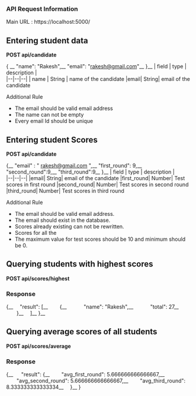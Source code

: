 ### API Request Information 

Main URL : https://localhost:5000/

## Entering student data

**POST api/candidate**

{ __
	"name": "Rakesh",__
	"email": "rakesh@gmail.com"__
}__
| field | type | description |  
|--|--|--|
| name | String | name of the candidate
|email| String| email of the candidate 

Additional Rule

 - The email should be valid email address
 - The name can not be empty
 - Every email Id should be unique

## Entering student Scores

**POST api/candidate**

{__
	"email" : " rakesh@gmail.com ",__
	"first_round": 9,__
	"second_round":9,__
	"third_round":9__
}__
| field | type | description |  
|--|--|--|
|email| String| email of the candidate 
|first_round| Number| Test scores in first round
|second_round| Number| Test scores in second round
|third_round| Number| Test scores in third round

Additional Rule

 - The email should be valid email address.
 - The email should exist in the database.
 - Scores already existing can not be rewritten.
 - Scores for all the 
 - The maximum value for test scores should be 10 and minimum should be 0.

## Querying students with highest scores

**POST api/scores/highest**

### Response
{__
&emsp;"result": [__
&emsp;&emsp;{__
&emsp;&emsp;&emsp;"name": "Rakesh",__
&emsp;&emsp;&emsp;"total": 27__
&emsp;&emsp;}__
&emsp;]__
}__

## Querying average scores of all students

**POST api/scores/average**

### Response

{__
&emsp; "result": {__
&emsp;&emsp;"avg_first_round": 5.666666666666667,__
&emsp;&emsp;"avg_second_round": 5.666666666666667,__
&emsp;&emsp;"avg_third_round": 8.333333333333334__
&emsp;}__
}

